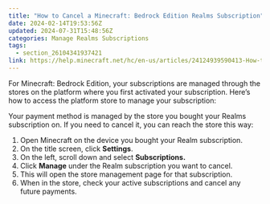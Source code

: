 ```yaml
---
title: "How to Cancel a Minecraft: Bedrock Edition Realms Subscription"
date: 2024-02-14T19:53:56Z
updated: 2024-07-31T15:48:56Z
categories: Manage Realms Subscriptions
tags:
  - section_26104341937421
link: https://help.minecraft.net/hc/en-us/articles/24124939590413-How-to-Cancel-a-Minecraft-Bedrock-Edition-Realms-Subscription
---
```


For Minecraft: Bedrock Edition, your subscriptions are managed through the stores on the platform where you first activated your subscription. Here’s how to access the platform store to manage your subscription: 

Your payment method is managed by the store you bought your Realms subscription on. If you need to cancel it, you can reach the store this way:

1.  Open Minecraft on the device you bought your Realm subscription.
2.  On the title screen, click **Settings**.
3.  On the left, scroll down and select **Subscriptions.**
4.  Click **Manage** under the Realm subscription you want to cancel.
5.  This will open the store management page for that subscription.
6.  When in the store, check your active subscriptions and cancel any future payments.
